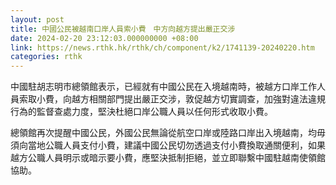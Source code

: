 ```yaml
---
layout: post
title: 中國公民被越南口岸人員索小費　中方向越方提出嚴正交涉
date: 2024-02-20 23:12:03.000000000 +08:00
link: https://news.rthk.hk/rthk/ch/component/k2/1741139-20240220.htm
categories: rthk
---
```


中國駐胡志明市總領館表示，已經就有中國公民在入境越南時，被越方口岸工作人員索取小費，向越方相關部門提出嚴正交涉，敦促越方切實調查，加強對違法違規行為的監督查處力度，堅決杜絕口岸公職人員以任何形式收取小費。

總領館再次提醒中國公民，外國公民無論從航空口岸或陸路口岸出入境越南，均毋須向當地公職人員支付小費，建議中國公民切勿透過支付小費換取通關便利，如果越方公職人員明示或暗示要小費，應堅決抵制拒絕，並立即聯繫中國駐越南使領館協助。
